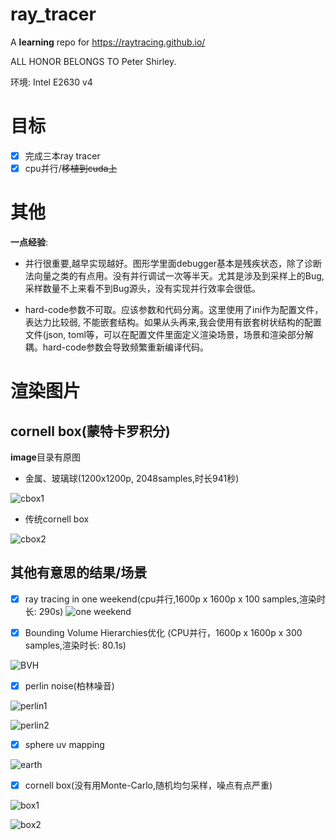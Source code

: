 # ray_tracer
A **learning** repo for https://raytracing.github.io/

ALL HONOR BELONGS TO Peter Shirley.

环境: Intel E2630 v4

# 目标
- [x] 完成三本ray tracer
- [x] cpu并行/~~移植到cuda上~~

# 其他
**一点经验**: 

- 并行很重要,越早实现越好。图形学里面debugger基本是残疾状态，除了诊断法向量之类的有点用。没有并行调试一次等半天。尤其是涉及到采样上的Bug, 采样数量不上来看不到Bug源头，没有实现并行效率会很低。

- hard-code参数不可取。应该参数和代码分离。这里使用了ini作为配置文件，表达力比较弱, 不能嵌套结构。如果从头再来,我会使用有嵌套树状结构的配置文件(json, toml等，可以在配置文件里面定义渲染场景，场景和渲染部分解耦。hard-code参数会导致频繁重新编译代码。

# 渲染图片
## cornell box(蒙特卡罗积分)
**image**目录有原图
- 金属、玻璃球(1200x1200p, 2048samples,时长941秒)

![cbox1](image/9.jpg)
- 传统cornell box

![cbox2](image/8.jpg)

## 其他有意思的结果/场景

- [x] ray tracing in one weekend(cpu并行,1600p x 1600p x 100 samples,渲染时长: 290s)
![one weekend](image/1.jpg)

- [x] Bounding Volume Hierarchies优化 (CPU并行，1600p x 1600p x 300 samples,渲染时长: 80.1s)

![BVH](image/2.jpg)

- [x] perlin noise(柏林噪音)

![perlin1](image/3.jpg)

![perlin2](image/4.jpg)

- [x] sphere uv mapping

![earth](image/5.jpg)

- [x] cornell box(没有用Monte-Carlo,随机均匀采样，噪点有点严重)

![box1](image/6.jpg)

![box2](image/7.jpg)
